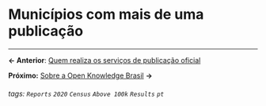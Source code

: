 # Municípios com mais de uma publicação

---

**← Anterior**: <a href="https://hackmd.io/@querido-diario/report-census-qd-2020-publishers-pt" target="_self">Quem realiza os serviços de publicação oficial</a>

**Próximo:** <a href="https://hackmd.io/@querido-diario/report-census-qd-2020-about-okbr-pt" target="_self">Sobre a Open Knowledge Brasil</a> **→**

###### tags: `Reports` `2020` `Census` `Above 100k` `Results` `pt`